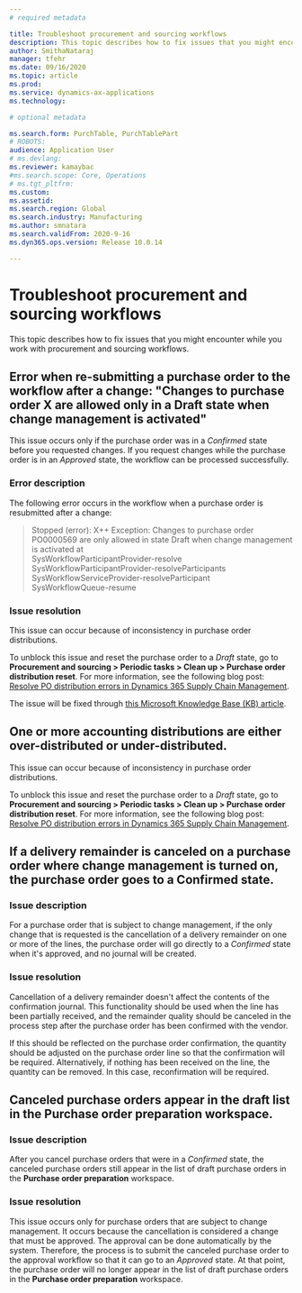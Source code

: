 ```yaml
---
# required metadata

title: Troubleshoot procurement and sourcing workflows
description: This topic describes how to fix issues that you might encounter while you work with procurement and sourcing workflows.
author: SmithaNataraj
manager: tfehr
ms.date: 09/16/2020
ms.topic: article
ms.prod: 
ms.service: dynamics-ax-applications
ms.technology: 

# optional metadata

ms.search.form: PurchTable, PurchTablePart
# ROBOTS: 
audience: Application User
# ms.devlang: 
ms.reviewer: kamaybac
#ms.search.scope: Core, Operations
# ms.tgt_pltfrm: 
ms.custom: 
ms.assetid: 
ms.search.region: Global
ms.search.industry: Manufacturing
ms.author: smnatara
ms.search.validFrom: 2020-9-16
ms.dyn365.ops.version: Release 10.0.14

---
```

# Troubleshoot procurement and sourcing workflows

This topic describes how to fix issues that you might encounter while you work with procurement and sourcing workflows.

## Error when re-submitting a purchase order to the workflow after a change: "Changes to purchase order X are allowed only in a Draft state when change management is activated"

This issue occurs only if the purchase order was in a *Confirmed* state before you requested changes. If you request changes while the purchase order is in an *Approved* state, the workflow can be processed successfully.

### Error description

The following error occurs in the workflow when a purchase order is resubmitted after a change:

> Stopped (error): X++ Exception: Changes to purchase order PO0000569 are only allowed in state Draft when change management is activated at<br>
SysWorkflowParticipantProvider-resolve<br>
SysWorkflowParticipantProvider-resolveParticipants<br>
SysWorkflowServiceProvider-resolveParticipant<br>
SysWorkflowQueue-resume

### Issue resolution

This issue can occur because of inconsistency in purchase order distributions.

To unblock this issue and reset the purchase order to a *Draft* state, go to **Procurement and sourcing \> Periodic tasks \> Clean up \> Purchase order distribution reset**. For more information, see the following blog post: [Resolve PO distribution errors in Dynamics 365 Supply Chain Management](https://cloudblogs.microsoft.com/dynamics365/it/2020/08/12/resolve-po-distribution-errors-in-dynamics-365-supply-chain-management/).

The issue will be fixed through [this Microsoft Knowledge Base (KB) article](https://msdyneng.visualstudio.com/FinOps/_workitems/edit/467138).

## One or more accounting distributions are either over-distributed or under-distributed.

This issue can occur because of inconsistency in purchase order distributions.

To unblock this issue and reset the purchase order to a *Draft* state, go to **Procurement and sourcing \> Periodic tasks \> Clean up \> Purchase order distribution reset**. For more information, see the following blog post: [Resolve PO distribution errors in Dynamics 365 Supply Chain Management](https://cloudblogs.microsoft.com/dynamics365/it/2020/08/12/resolve-po-distribution-errors-in-dynamics-365-supply-chain-management/).

## If a delivery remainder is canceled on a purchase order where change management is turned on, the purchase order goes to a Confirmed state.

### Issue description

For a purchase order that is subject to change management, if the only change that is requested is the cancellation of a delivery remainder on one or more of the lines, the purchase order will go directly to a *Confirmed* state when it's approved, and no journal will be created.

### Issue resolution

Cancellation of a delivery remainder doesn't affect the contents of the confirmation journal. This functionality should be used when the line has been partially received, and the remainder quality should be canceled in the process step after the purchase order has been confirmed with the vendor.

If this should be reflected on the purchase order confirmation, the quantity should be adjusted on the purchase order line so that the confirmation will be required. Alternatively, if nothing has been received on the line, the quantity can be removed. In this case, reconfirmation will be required.

## Canceled purchase orders appear in the draft list in the Purchase order preparation workspace.

### Issue description

After you cancel purchase orders that were in a *Confirmed* state, the canceled purchase orders still appear in the list of draft purchase orders in the **Purchase order preparation** workspace.

### Issue resolution

This issue occurs only for purchase orders that are subject to change management. It occurs because the cancellation is considered a change that must be approved. The approval can be done automatically by the system. Therefore, the process is to submit the canceled purchase order to the approval workflow so that it can go to an *Approved* state. At that point, the purchase order will no longer appear in the list of draft purchase orders in the **Purchase order preparation** workspace.

